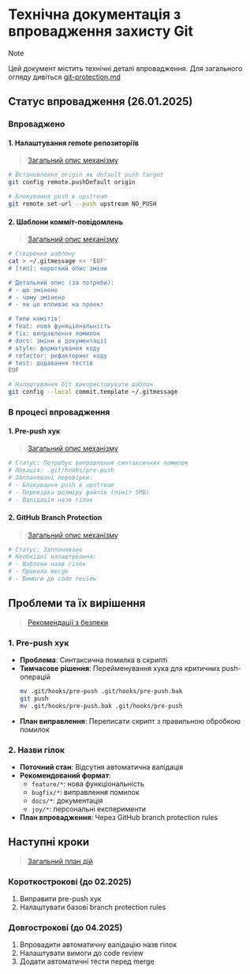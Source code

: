 # Технічна документація з впровадження захисту Git

> [!NOTE]
> Цей документ містить технічні деталі впровадження. Для загального огляду дивіться [git-protection.md](git-protection.md)

## Статус впровадження (26.01.2025)

### Впроваджено

#### 1. Налаштування remote репозиторіїв
> [Загальний опис механізму](git-protection.md#1-захист-від-випадкового-push-в-upstream)
```bash
# Встановлення origin як default push target
git config remote.pushDefault origin

# Блокування push в upstream
git remote set-url --push upstream NO_PUSH
```

#### 2. Шаблони комміт-повідомлень
> [Загальний опис механізму](git-protection.md#2-шаблони-комміт-повідомлень)
```bash
# Створення шаблону
cat > ~/.gitmessage << 'EOF'
# [тип]: короткий опис зміни

# Детальний опис (за потреби):
# - що змінено
# - чому змінено
# - як це впливає на проект

# Типи комітів:
# feat: нова функціональність
# fix: виправлення помилок
# docs: зміни в документації
# style: форматування коду
# refactor: рефакторинг коду
# test: додавання тестів
EOF

# Налаштування Git використовувати шаблон
git config --local commit.template ~/.gitmessage
```

### В процесі впровадження

#### 1. Pre-push хук
> [Загальний опис механізму](git-protection.md#1-перевірка-розміру-файлів)
```bash
# Статус: Потребує виправлення синтаксичних помилок
# Локація: .git/hooks/pre-push
# Заплановані перевірки:
# - Блокування push в upstream
# - Перевірка розміру файлів (ліміт 5MB)
# - Валідація назв гілок
```

#### 2. GitHub Branch Protection
> [Загальний опис механізму](git-protection.md#2-контроль-назв-гілок)
```bash
# Статус: Заплановано
# Необхідні налаштування:
# - Шаблони назв гілок
# - Правила merge
# - Вимоги до code review
```

## Проблеми та їх вирішення
> [Рекомендації з безпеки](git-protection.md#рекомендації-з-безпеки)

### 1. Pre-push хук
- **Проблема**: Синтаксична помилка в скрипті
- **Тимчасове рішення**: Перейменування хука для критичних push-операцій
  ```bash
  mv .git/hooks/pre-push .git/hooks/pre-push.bak
  git push
  mv .git/hooks/pre-push.bak .git/hooks/pre-push
  ```
- **План виправлення**: Переписати скрипт з правильною обробкою помилок

### 2. Назви гілок
- **Поточний стан**: Відсутня автоматична валідація
- **Рекомендований формат**: 
  - `feature/*`: нова функціональність
  - `bugfix/*`: виправлення помилок
  - `docs/*`: документація
  - `joy/*`: персональні експерименти
- **План впровадження**: Через GitHub branch protection rules

## Наступні кроки
> [Загальний план дій](git-protection.md#наступні-кроки)

### Короткострокові (до 02.2025)
1. Виправити pre-push хук
2. Налаштувати базові branch protection rules

### Довгострокові (до 04.2025)
1. Впровадити автоматичну валідацію назв гілок
2. Налаштувати вимоги до code review
3. Додати автоматичні тести перед merge
